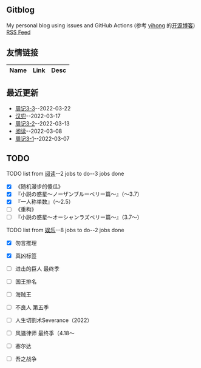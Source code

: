 ## Gitblog
My personal blog using issues and GitHub Actions (参考 [yihong](https://github.com/yihong0618) 的[开源博客](https://github.com/yihong0618/gitblog/issues/177))
[RSS Feed](https://raw.githubusercontent.com/wjianbo/blog-data/main/feed.xml)
## 友情链接
| Name | Link | Desc | 
 | ---- | ---- | ---- |
## 最近更新
- [周记3-3](https://github.com/wjianbo/blog-data/issues/8)--2022-03-22
- [汉兜](https://github.com/wjianbo/blog-data/issues/7)--2022-03-17
- [周记3-2](https://github.com/wjianbo/blog-data/issues/6)--2022-03-13
- [阅读](https://github.com/wjianbo/blog-data/issues/5)--2022-03-08
- [周记3-1](https://github.com/wjianbo/blog-data/issues/4)--2022-03-07
## TODO
TODO list from [阅读](https://github.com/wjianbo/blog-data/issues/5)--2 jobs to do--3 jobs done
- [x] 《随机漫步的傻瓜》
- [x] 『小説の惑星〜ノーザンブルーベリー篇～』（～3.7）
- [x] 『一人称単数』（～2.5）
- [ ] 《重构》
- [ ] 『小説の惑星〜オーシャンラズベリー篇～』（3.7〜）

TODO list from [娱乐](https://github.com/wjianbo/blog-data/issues/2)--8 jobs to do--2 jobs done
- [x] 勿言推理
- [x] 真凶标签
- [ ] 进击的巨人 最终季
- [ ] 国王排名
- [ ] 海贼王
- [ ] 不良人 第五季
- [ ] 人生切割术Severance（2022）
- [ ] 风骚律师 最终季（4.18～
- [ ] 塞尔达
- [ ] 吾之战争

